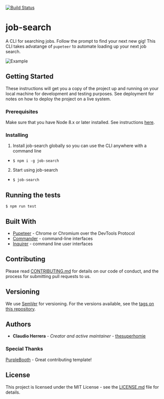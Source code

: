 [![Build Status](https://travis-ci.org/thesuperhomie/job-search.svg?branch=master)](https://travis-ci.org/thesuperhomie/job-search)

# job-search

A CLI for searching jobs. Follow the prompt to find your next new gig! This CLI takes advatange of `pupeteer` to automate loading up your next job search.

![Example](.github/job-search-example.gif)

## Getting Started

These instructions will get you a copy of the project up and running on your local machine for development and testing purposes. See deployment for notes on how to deploy the project on a live system.

### Prerequisites

Make sure that you have Node 8.x or later installed. See instructions [here](https://nodejs.org/en/download/).

### Installing

1. Install job-search globally so you can use the CLI anywhere with a command line
* `$ npm i -g job-search`
2. Start using job-search
* `$ job-search`

## Running the tests

`$ npm run test`

## Built With

* [Pupeteer](https://www.npmjs.com/package/puppeteer) - Chrome or Chromium over the DevTools Protocol
* [Commander](https://www.npmjs.com/package/commander) - command-line interfaces
* [Inquirer](https://www.npmjs.com/package/inquirer) - command line user interfaces

## Contributing

Please read [CONTRIBUTING.md](https://github.com/thesuperhomie/job-search/blob/master/.github/CONTRIBUTING.md) for details on our code of conduct, and the process for submitting pull requests to us.

## Versioning

We use [SemVer](http://semver.org/) for versioning. For the versions available, see the [tags on this repository](https://github.com/thesuperhomie/job-search/tags). 

## Authors

* **Claudio Herrera** - *Creator and active maintainer* - [thesuperhomie](https://github.com/thesuperhomie)

### Special Thanks
[PurpleBooth](https://gist.github.com/PurpleBooth) - Great contributing template!

## License

This project is licensed under the MIT License - see the [LICENSE.md](LICENSE.md) file for details.